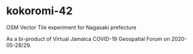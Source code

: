 # kokoromi-42
OSM Vector Tile experiment for Nagasaki prefecture

As a bi-product of Virtual Jamaica COVID-19 Geospatial Forum on 2020-05-28/29. 

